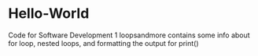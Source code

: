 # Hello-World
Code for Software Development 1
loopsandmore  contains some info about for loop, nested loops, and formatting the output for print()

